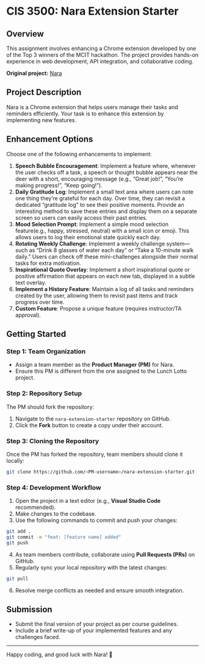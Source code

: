 # CIS 3500: Nara Extension Starter

## Overview
This assignment involves enhancing a Chrome extension developed by one of the Top 3 winners of the MCIT hackathon. The project provides hands-on experience in web development, API integration, and collaborative coding.

**Original project:** [Nara](https://github.com/luyiZhang818/Nara-Chrome-Extension)

## Project Description
Nara is a Chrome extension that helps users manage their tasks and reminders efficiently. Your task is to enhance this extension by implementing new features.

## Enhancement Options
Choose one of the following enhancements to implement:

1. **Speech Bubble Encouragement**: Implement a feature where, whenever the user checks off a task, a speech or thought bubble appears near the deer with a short, encouraging message (e.g., “Great job!”, “You’re making progress!”, “Keep going!”).
2. **Daily Gratitude Log**: Implement a small text area where users can note one thing they’re grateful for each day. Over time, they can revisit a dedicated “gratitude log” to see their positive moments. Provide an interesting method to save these entries and display them on a separate screen so users can easily access their past entries.
3. **Mood Selection Prompt**: Implement a simple mood selection feature(e.g., happy, stressed, neutral) with a small icon or emoji. This allows users to log their emotional state quickly each day.
4. **Rotating Weekly Challenge**: Implement a weekly challenge system—such as “Drink 8 glasses of water each day” or “Take a 10-minute walk daily.” Users can check off these mini-challenges alongside their normal tasks for extra motivation.
5. **Inspirational Quote Overlay**: Implement a short inspirational quote or positive affirmation that appears on each new tab, displayed in a subtle text overlay.
6. **Implement a History Feature**: Maintain a log of all tasks and reminders created by the user, allowing them to revisit past items and track progress over time.
7. **Custom Feature**: Propose a unique feature (requires instructor/TA approval).

## Getting Started

### Step 1: Team Organization
- Assign a team member as the **Product Manager (PM)** for Nara.
- Ensure this PM is different from the one assigned to the Lunch Lotto project.

### Step 2: Repository Setup
The PM should fork the repository:
1. Navigate to the `nara-extension-starter` repository on GitHub.
2. Click the **Fork** button to create a copy under their account.

### Step 3: Cloning the Repository
Once the PM has forked the repository, team members should clone it locally:
```sh
git clone https://github.com/<PM-username>/nara-extension-starter.git
```

### Step 4: Development Workflow
1. Open the project in a text editor (e.g., **Visual Studio Code** recommended).
2. Make changes to the codebase.
3. Use the following commands to commit and push your changes:

```sh
git add .
git commit -m "feat: [feature name] added"
git push
```

4. As team members contribute, collaborate using **Pull Requests (PRs)** on GitHub.
5. Regularly sync your local repository with the latest changes:

```sh
git pull
```

6. Resolve merge conflicts as needed and ensure smooth integration.

## Submission
- Submit the final version of your project as per course guidelines.
- Include a brief write-up of your implemented features and any challenges faced.

---
Happy coding, and good luck with Nara! 🦌
